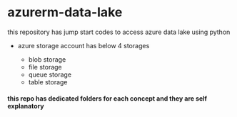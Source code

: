 # azurerm-data-lake
this repository has jump start codes to access azure data lake using python

- azure storage account has below 4 storages
  
    - blob storage
    - file storage
    - queue storage
    - table storage
  

#### this repo has dedicated folders for each concept and they are self explanatory
